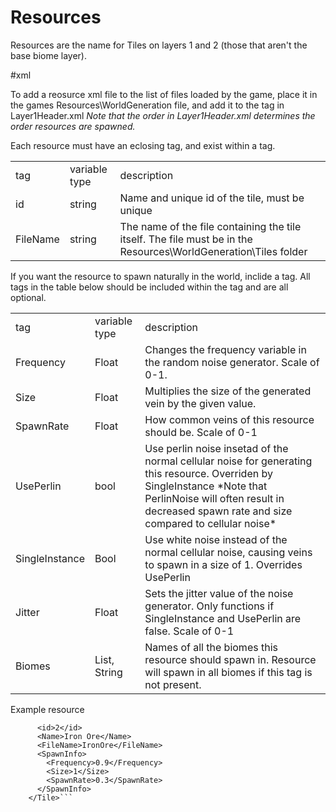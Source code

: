 # Resources
Resources are the name for Tiles on layers 1 and 2 (those that aren't the base biome layer).

#xml

To add a reosurce xml file to the list of files loaded by the game, place it in the games Resources\WorldGeneration file, and add it to the <Files> tag in Layer1Header.xml
*Note that the order in Layer1Header.xml determines the order resources are spawned.*

Each resource must have an eclosing <Tile> tag, and exist within a <ResourceList> tag.

<table>
	<tr>
		<td>tag</td>
		<td>variable type</td>
		<td>description</rd>
	</tr>
	<tr>
		<td>id</td>
		<td>string</td>
		<td>Name and unique id of the tile, must be unique</td>
	</tr>
	<tr>
		<td>FileName</td>
		<td>string</td>
		<td>The name of the file containing the tile itself. 
		The file must be in the Resources\WorldGeneration\Tiles folder</td>
	</tr>
</table>

If you want the resource to spawn naturally in the world, inclide a <SpawnInfo> tag. All tags in the table below should be included within the <SpawnInfo> tag and are all optional.

<table>
	<tr>
		<td>tag</td>
		<td>variable type</td>
		<td>description</rd>
	</tr>
	<tr>
		<td>Frequency</td>
		<td>Float</td>
		<td>Changes the frequency variable in the random noise generator. Scale of 0-1.</td>
	</tr>
	<tr>
		<td>Size</td>
		<td>Float</td>
		<td>Multiplies the size of the generated vein by the given value.</td>
	</tr>
	<tr>
		<td>SpawnRate</td>
		<td>Float</td>
		<td>How common veins of this resource should be. Scale of 0-1</td>
	</tr>
	<tr>
		<td>UsePerlin</td>
		<td>bool</td>
		<td>Use perlin noise insetad of the normal cellular noise for generating this resource. Overriden by SingleInstance
		*Note that PerlinNoise will often result in decreased spawn rate and size compared to cellular noise*</td>
	</tr>
	<tr>
		<td>SingleInstance</td>
		<td>Bool</td>
		<td>Use white noise instead of the normal cellular noise, causing veins to spawn in a size of 1. Overrides UsePerlin</td>
	</tr>
	<tr>
		<td>Jitter</td>
		<td>Float</td>
		<td>Sets the jitter value of the noise generator. Only functions if SingleInstance and UsePerlin are false. Scale of 0-1</td>
	</tr>
	<tr>
		<td>Biomes</td>
		<td>List, String</td>
		<td>Names of all the biomes this resource should spawn in. Resource will spawn in all biomes if this tag is not present.</td>
	</tr>
</table>

Example resource

```<Tile>
      <id>2</id>
      <Name>Iron Ore</Name>
      <FileName>IronOre</FileName>
      <SpawnInfo>
        <Frequency>0.9</Frequency>
        <Size>1</Size>
        <SpawnRate>0.3</SpawnRate>
      </SpawnInfo>
    </Tile>```
